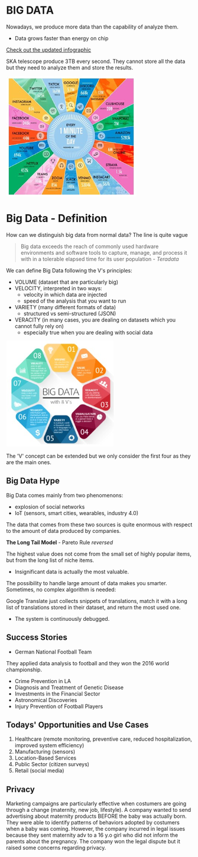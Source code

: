 # BIG DATA

Nowadays, we produce more data than the capability of analyze them.
- Data grows faster than energy on chip

[Check out the updated infographic](https://www.domo.com/learn/infographic/data-never-sleeps-9)

SKA telescope produce 3TB every second. 
They cannot store all the data but they need to analyze them and store the results.

![](domo.jpg)

# Big Data - Definition

How can we distinguish big data from normal data?
The line is quite vague


>Big data exceeds the reach of commonly used hardware environments and software tools to capture, manage, and process it with in a tolerable elapsed time for its user population
> *- Teradata*

We can define Big Data following the V's principles:

- VOLUME (dataset that are particularly big)
- VELOCITY, interpreted in two ways:
    - velocity in which data are injected 
    - speed of the analysis that you want to run
- VARIETY (many different formats of data)
    - structured vs semi-structured (JSON)
- VERACITY (in many cases, you are dealing on datasets which you cannot fully rely on)
    - especially true when you are dealing with social data 

![](datav.jpg)

The 'V' concept can be extended but we only consider the first four as they are the main ones.

## Big Data Hype

Big Data comes mainly from two phenomenons:
- explosion of social networks
- IoT (sensors, smart cities, wearables, industry 4.0)

The data that comes from these two sources is quite enormous with respect to the amount of data produced by companies. 

**The Long Tail Model** - Pareto Rule *reversed*

The highest value does not come from the small set of highly popular items, but from the long list of niche items.
- Insignificant data is actually the most valuable.

The possibility to handle large amount of data makes you smarter. Sometimes, no complex algorithm is needed:

Google Translate just collects snippets of translations, match it with a long list of translations stored in their dataset, and return the most used one.
- The system is continuously debugged.

## Success Stories

- German National Football Team

They applied data analysis to football and they won the 2016 world championship.

- Crime Prevention in LA
- Diagnosis and Treatment of Genetic Disease 
- Investments in the Financial Sector
- Astronomical Discoveries
- Injury Prevention of Football Players

## Todays' Opportunities and Use Cases

1. Healthcare (remote monitoring, preventive care, reduced hospitalization, improved system efficiency)
2. Manufacturing (sensors)
3. Location-Based Services
4. Public Sector (citizen surveys)
5. Retail (social media)

## Privacy

Marketing campaigns are particularly effective when costumers are going through a change (maternity, new job, lifestyle).
A company wanted to send advertising about maternity products BEFORE the baby was actually born. They were able to identify patterns of behaviors adopted by costumers when a baby was coming. 
However, the company incurred in legal issues because they sent maternity adv to a 16 y.o girl who did not inform the parents about the pregnancy.
The company won the legal dispute but it raised some concerns regarding privacy. 
